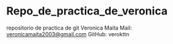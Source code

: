 # Repo_de_practica_de_veronica
 repositorio de practica de git
Veronica Maita
Mail: veronicamaita2003@gmail.com
GitHub: verokttn
